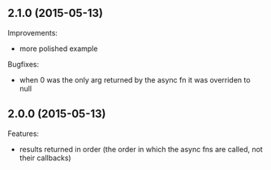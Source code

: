 ## 2.1.0 (2015-05-13)

Improvements:

  - more polished example

Bugfixes:

  - when 0 was the only arg returned by the async fn it was overriden to null

## 2.0.0 (2015-05-13)

Features:

  - results returned in order (the order in which the async fns are called, not their callbacks)
